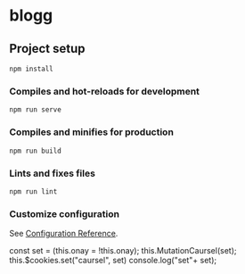# blogg

## Project setup
```
npm install
```

### Compiles and hot-reloads for development
```
npm run serve
```

### Compiles and minifies for production
```
npm run build
```

### Lints and fixes files
```
npm run lint
```

### Customize configuration
See [Configuration Reference](https://cli.vuejs.org/config/).

  
   const set = (this.onay = !this.onay);
      this.MutationCaursel(set);
       this.$cookies.set("caursel", set)
      console.log("set"+  set);


